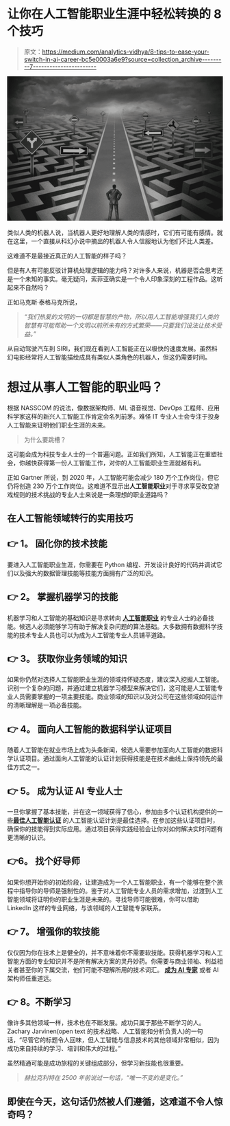 # 让你在人工智能职业生涯中轻松转换的 8 个技巧

> 原文：<https://medium.com/analytics-vidhya/8-tips-to-ease-your-switch-in-ai-career-bc5e0003a6e9?source=collection_archive---------7----------------------->

![](img/342aaef0a952032516c34c4520466440.png)

类似人类的机器人说，当机器人更好地理解人类的情感时，它们有可能有感情。就在这里，一个直接从科幻小说中摘出的机器人令人信服地认为他们不比人类差。

这难道不是最接近真正的人工智能的样子吗？

但是有人有可能反驳计算机处理逻辑的能力吗？对许多人来说，机器是否会思考还是一个未知的事实。毫无疑问，索菲亚确实是一个令人印象深刻的工程作品。这听起来不自然吗？

正如马克斯·泰格马克所说，

> *“我们热爱的文明的一切都是智慧的产物，所以用人工智能增强我们人类的智慧有可能帮助一个文明以前所未有的方式繁荣——只要我们设法让技术受益。”*

从自动驾驶汽车到 SIRI，我们现在看到人工智能正在以极快的速度发展。虽然科幻电影经常将人工智能描绘成具有类似人类角色的机器人，但这仍需要时间。

# **想过从事人工智能的职业吗？**

根据 NASSCOM 的说法，像数据架构师、ML 语音视觉、DevOps 工程师、应用科学家这样的新兴人工智能工作肯定会名列前茅。难怪 IT 专业人士会专注于投身人工智能来证明他们职业生涯的未来。

> 为什么要跳槽？

这可能会成为科技专业人士的一个普遍问题。正如我们所知，人工智能正在重塑社会，你越快获得第一份人工智能工作，对你的人工智能职业生涯就越有利。

正如 Gartner 所说，到 2020 年，人工智能可能会减少 180 万个工作岗位，但它仍将创造 230 万个工作岗位。这难道不显示出**人工智能职业**对于寻求享受改变游戏规则的技术挑战的专业人士来说是一条理想的职业道路吗？

## 在人工智能领域转行的实用技巧

## 👉 **1。** **固化你的技术技能**

要进入人工智能职业生涯，你需要在 Python 编程、开发设计良好的代码并调试它们以及强大的数据管理技能等技能方面拥有广泛的知识。

## 👉 **2。** **掌握机器学习的技能**

机器学习和人工智能的基础知识是寻求转向 [**人工智能职业**](https://www.artiba.org/blog/the-artificial-intelligence-engineer-career-roadmap-all-you-need-to-know) 的专业人士的必备技能。候选人必须能够学习有助于解决复杂问题的算法基础。大多数拥有数据科学技能的技术专业人员也可以为成为人工智能专业人员铺平道路。

## 👉 **3。** **获取你业务领域的知识**

如果你仍然对选择人工智能职业生涯的领域持怀疑态度，建议深入挖掘人工智能。识别一个复杂的问题，并通过建立机器学习模型来解决它们，这可能是人工智能专业人员需要掌握的一项主要技能。商业领域的知识以及对公司在这些领域如何运作的清晰理解是一项必备技能。

## 👉 **4。** **面向人工智能的数据科学认证项目**

随着人工智能在就业市场上成为头条新闻，候选人需要参加面向人工智能的数据科学认证项目。通过面向人工智能的认证计划获得技能是在技术曲线上保持领先的最佳方式之一。

## 👉 **5。** **成为认证 AI 专业人士**

一旦你掌握了基本技能，并在这一领域获得了信心，参加由多个认证机构提供的一些[**最佳人工智能认证**](https://www.artiba.org/certification/artificial-intelligence-certification) 的人工智能认证计划是最佳选择。在参加这些认证项目时，确保你的技能得到实际应用。通过项目获得实践经验会让你对如何解决实时问题有更清晰的认识。

## 👉6。 **找个好导师**

如果你想开始你的初始阶段，让建造成为一个人工智能职业，有一个能够在整个旅程中指导你的导师是强制性的。鉴于对人工智能专业人员的需求增加，过渡到人工智能领域将证明你的职业生涯是未来的。寻找导师可能很难，你可以借助 LinkedIn 这样的专业网络，与该领域的人工智能专家联系。

## 👉 **7。** **增强你的软技能**

仅仅因为你在技术上是健全的，并不意味着你不需要软技能。获得机器学习和人工智能方面的专业知识并不是所有解决方案的灵丹妙药。你需要与商业领袖、利益相关者甚至你的下属交流，他们可能不理解所用的技术词汇。 [**成为 AI 专家**](https://www.artiba.org/) 或者 AI 架构师任重道远。

## 👉 **8。不断学习**

像许多其他领域一样，技术也在不断发展。成功只属于那些不断学习的人。Zachary Jarvinen(open text 的技术战略、人工智能和分析负责人)的一句话，“尽管它的标题令人回味，但人工智能与信息技术的其他领域非常相似，因为成功来自持续的学习、培训和伟大的过程。”

虽然精通可能是成功旅程的关键组成部分，但学习新技能也很重要。

> *赫拉克利特在 2500 年前说过一句话，“唯一不变的是变化。”*

## 即使在今天，这句话仍然被人们遵循，这难道不令人惊奇吗？